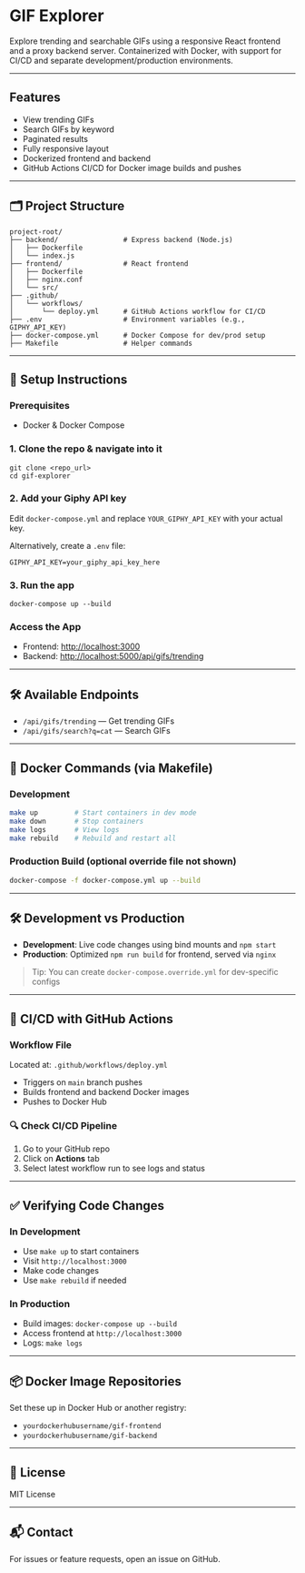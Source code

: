 # GIF Explorer

Explore trending and searchable GIFs using a responsive React frontend and a proxy backend server. Containerized with Docker, with support for CI/CD and separate development/production environments.

---

## Features

* View trending GIFs
* Search GIFs by keyword
* Paginated results
* Fully responsive layout
* Dockerized frontend and backend
* GitHub Actions CI/CD for Docker image builds and pushes

---

## 🗂 Project Structure

```
project-root/
├── backend/                # Express backend (Node.js)
│   ├── Dockerfile
│   └── index.js
├── frontend/               # React frontend
│   ├── Dockerfile
│   ├── nginx.conf
│   └── src/
├── .github/
│   └── workflows/
│       └── deploy.yml      # GitHub Actions workflow for CI/CD
├── .env                    # Environment variables (e.g., GIPHY_API_KEY)
├── docker-compose.yml      # Docker Compose for dev/prod setup
├── Makefile                # Helper commands
```

---

## 🔧 Setup Instructions

### Prerequisites

* Docker & Docker Compose

### 1. Clone the repo & navigate into it

```
git clone <repo_url>
cd gif-explorer
```

### 2. Add your Giphy API key

Edit `docker-compose.yml` and replace `YOUR_GIPHY_API_KEY` with your actual key.

Alternatively, create a `.env` file:

```
GIPHY_API_KEY=your_giphy_api_key_here
```

### 3. Run the app

```
docker-compose up --build
```

### Access the App

* Frontend: [http://localhost:3000](http://localhost:3000)
* Backend: [http://localhost:5000/api/gifs/trending](http://localhost:5000/api/gifs/trending)

---

## 🛠 Available Endpoints

* `/api/gifs/trending` — Get trending GIFs
* `/api/gifs/search?q=cat` — Search GIFs

---

## 🐳 Docker Commands (via Makefile)

### Development

```bash
make up         # Start containers in dev mode
make down       # Stop containers
make logs       # View logs
make rebuild    # Rebuild and restart all
```

### Production Build (optional override file not shown)

```bash
docker-compose -f docker-compose.yml up --build
```

---

## 🛠 Development vs Production

* **Development**: Live code changes using bind mounts and `npm start`
* **Production**: Optimized `npm run build` for frontend, served via `nginx`

> Tip: You can create `docker-compose.override.yml` for dev-specific configs

---

## 🚀 CI/CD with GitHub Actions

### Workflow File

Located at: `.github/workflows/deploy.yml`

* Triggers on `main` branch pushes
* Builds frontend and backend Docker images
* Pushes to Docker Hub

### 🔍 Check CI/CD Pipeline

1. Go to your GitHub repo
2. Click on **Actions** tab
3. Select latest workflow run to see logs and status

---

## ✅ Verifying Code Changes

### In Development

* Use `make up` to start containers
* Visit `http://localhost:3000`
* Make code changes
* Use `make rebuild` if needed

### In Production

* Build images: `docker-compose up --build`
* Access frontend at `http://localhost:3000`
* Logs: `make logs`

---

## 📦 Docker Image Repositories

Set these up in Docker Hub or another registry:

* `yourdockerhubusername/gif-frontend`
* `yourdockerhubusername/gif-backend`

---

## 📝 License

MIT License

---

## 📬 Contact

For issues or feature requests, open an issue on GitHub.